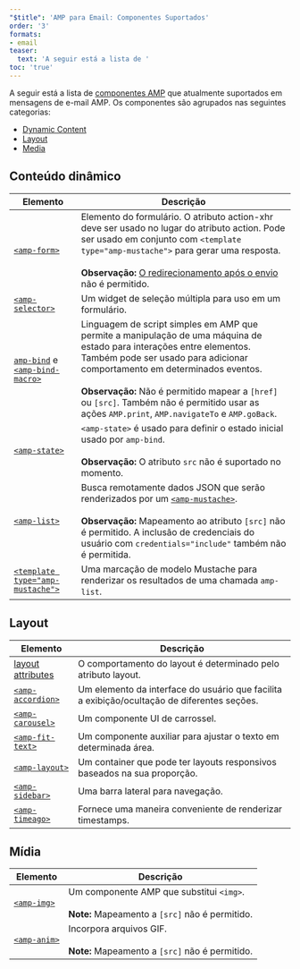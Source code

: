```yaml
---
"$title": 'AMP para Email: Componentes Suportados'
order: '3'
formats:
- email
teaser:
  text: 'A seguir está a lista de '
toc: 'true'
---
```


<!--
This file is imported from https://github.com/ampproject/amphtml/blob/master/spec/email/amp-email-components.md.
Please do not change this file.
If you have found a bug or an issue please
have a look and request a pull request there.
-->

<!---
Copyright 2018 The AMP HTML Authors. All Rights Reserved.

Licensed under the Apache License, Version 2.0 (the "License");
you may not use this file except in compliance with the License.
You may obtain a copy of the License at

      http://www.apache.org/licenses/LICENSE-2.0

Unless required by applicable law or agreed to in writing, software
distributed under the License is distributed on an "AS-IS" BASIS,
WITHOUT WARRANTIES OR CONDITIONS OF ANY KIND, either express or implied.
See the License for the specific language governing permissions and
limitations under the License.
-->

A seguir está a lista de [componentes AMP](https://amp.dev/documentation/components/?format=email) que atualmente suportados em mensagens de e-mail AMP. Os componentes são agrupados nas seguintes categorias:

- [Dynamic Content](#dynamic-content)
- [Layout](#layout)
- [Media](#media)

## Conteúdo dinâmico <a name="dynamic-content"></a>

Elemento | Descrição
--- | ---
[`<amp-form>`](https://amp.dev/documentation/components/amp-form) | Elemento do formulário. O atributo action-xhr deve ser usado no lugar do atributo action. Pode ser usado em conjunto com `<template type="amp-mustache">` para gerar uma resposta. <br><br>**Observação:** [O redirecionamento após o envio](https://amp.dev/documentation/components/amp-form/#redirecting-after-a-submission) não é permitido.
[`<amp-selector>`](https://amp.dev/documentation/components/amp-selector) | Um widget de seleção múltipla para uso em um formulário.
[`amp-bind`](https://amp.dev/documentation/components/amp-bind) e [`<amp-bind-macro>`](https://amp.dev/documentation/components/amp-bind#defining-macros-with-amp-bind-macro) | Linguagem de script simples em AMP que permite a manipulação de uma máquina de estado para interações entre elementos. Também pode ser usado para adicionar comportamento em determinados eventos.<br><br>**Observação:** Não é permitido mapear a `[href]` ou `[src]`. Também não é permitido usar as ações `AMP.print`, `AMP.navigateTo` e `AMP.goBack`.
[`<amp-state>`](https://amp.dev/documentation/components/amp-bind#%3Camp-state%3E-specification) | `<amp-state>` é usado para definir o estado inicial usado por `amp-bind`.<br><br>**Observação:** O atributo `src` não é suportado no momento.
[`<amp-list>`](https://amp.dev/documentation/components/amp-list) | Busca remotamente dados JSON que serão renderizados por um [`<amp-mustache>`](https://amp.dev/documentation/components/amp-mustache).<br><br>**Observação:** Mapeamento ao atributo `[src]` não é permitido. A inclusão de credenciais do usuário com `credentials="include"` também não é permitida.
[`<template type="amp-mustache">`](https://amp.dev/documentation/components/amp-mustache) | Uma marcação de modelo Mustache para renderizar os resultados de uma chamada `amp-list`.

## Layout <a name="layout"></a>

Elemento | Descrição
--- | ---
[layout attributes](https://amp.dev/documentation/guides-and-tutorials/learn/amp-html-layout/#layout-attributes) | O comportamento do layout é determinado pelo atributo layout.
[`<amp-accordion>`](https://amp.dev/documentation/components/amp-accordion) | Um elemento da interface do usuário que facilita a exibição/ocultação de diferentes seções.
[`<amp-carousel>`](https://amp.dev/documentation/components/amp-carousel) | Um componente UI de carrossel.
[`<amp-fit-text>`](https://amp.dev/documentation/components/amp-fit-text) | Um componente auxiliar para ajustar o texto em determinada área.
[`<amp-layout>`](https://amp.dev/documentation/components/amp-layout) | Um container que pode ter layouts responsivos baseados na sua proporção.
[`<amp-sidebar>`](https://amp.dev/documentation/components/amp-sidebar) | Uma barra lateral para navegação.
[`<amp-timeago>`](https://amp.dev/documentation/components/amp-timeago) | Fornece uma maneira conveniente de renderizar timestamps.

## Mídia <a name="media"></a>

Elemento | Descrição
--- | ---
[`<amp-img>`](https://amp.dev/documentation/components/amp-img) | Um componente AMP que substitui `<img>`.<br><br>**Note:** Mapeamento a `[src]` não é permitido.
[`<amp-anim>`](https://amp.dev/documentation/components/amp-anim) | Incorpora arquivos GIF.<br><br>**Note:** Mapeamento a `[src]` não é permitido.
